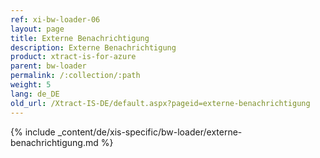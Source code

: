```yaml
---
ref: xi-bw-loader-06
layout: page
title: Externe Benachrichtigung
description: Externe Benachrichtigung
product: xtract-is-for-azure
parent: bw-loader
permalink: /:collection/:path
weight: 5
lang: de_DE
old_url: /Xtract-IS-DE/default.aspx?pageid=externe-benachrichtigung
---
```

{% include _content/de/xis-specific/bw-loader/externe-benachrichtigung.md %}
